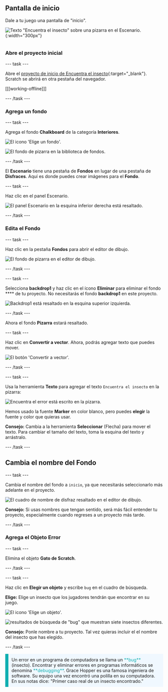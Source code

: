 ## Pantalla de inicio

<div style="display: flex; flex-wrap: wrap">
<div style="flex-basis: 200px; flex-grow: 1; margin-right: 15px;">
Dale a tu juego una pantalla de "inicio".
</div>
<div>

![Texto "Encuentra el insecto" sobre una pizarra en el Escenario.](images/start-screen.png){:width="300px"}

</div>
</div>

### Abre el proyecto inicial

--- task ---

Abre el [proyecto de inicio de Encuentra el insecto](https://scratch.mit.edu/projects/582214723/editor){:target="_blank"}. Scratch se abrirá en otra pestaña del navegador.

[[[working-offline]]]

--- /task ---

### Agrega un fondo

--- task ---

Agrega el fondo **Chalkboard** de la categoría **Interiores**.

![El icono 'Elige un fondo'.](images/backdrop-button.png)

![El fondo de pizarra en la biblioteca de fondos.](images/chalkboard.png)

--- /task ---

El **Escenario** tiene una pestaña de **Fondos** en lugar de una pestaña de **Disfraces**. Aquí es donde puedes crear imágenes para el **Fondo**.

--- task ---

Haz clic en el panel Escenario.

![El panel Escenario en la esquina inferior derecha está resaltado.](images/stage-pane.png)

--- /task ---

### Edita el Fondo

--- task ---

Haz clic en la pestaña **Fondos** para abrir el editor de dibujo.

![El fondo de pizarra en el editor de dibujo.](images/chalkboard-paint.png)

--- /task ---

--- task ---

Selecciona **backdrop1** y haz clic en el ícono **Eliminar** para eliminar el fondo **** de tu proyecto. No necesitarás el fondo **backdrop1** en este proyecto.

![Backdrop1 está resaltado en la esquina superior izquierda.](images/delete-backdrop1.png)

--- /task ---

Ahora el fondo **Pizarra** estará resaltado.

--- task ---

Haz clic en **Convertir a vector**. Ahora, podrás agregar texto que puedes mover.

![El botón 'Convertir a vector'.](images/vector-button.png)

--- /task ---

--- task ---

Usa la herramienta **Texto** para agregar el texto `Encuentra el insecto` en la pizarra:

![Encuentra el error está escrito en la pizarra.](images/chalkboard-text.png)

Hemos usado la fuente **Marker** en color blanco, pero puedes **elegir** la fuente y color que quieras usar.

**Consejo:** Cambia a la herramienta **Seleccionar** (Flecha) para mover el texto. Para cambiar el tamaño del texto, toma la esquina del texto y arrástralo.

--- /task ---

## Cambia el nombre del Fondo

--- task ---

Cambia el nombre del fondo a `inicio`, ya que necesitarás seleccionarlo más adelante en el proyecto.

![El cuadro de nombre de disfraz resaltado en el editor de dibujo.](images/start-screen-name.png)

**Consejo:** Si usas nombres que tengan sentido, será más fácil entender tu proyecto, especialmente cuando regreses a un proyecto más tarde.

--- /task ---

### Agrega el Objeto Error

--- task ---

Elimina el objeto **Gato de Scratch**.

--- /task ---

--- task ---

Haz clic en **Elegir un objeto** y escribe `bug` en el cuadro de búsqueda.

**Elige:** Elige un insecto que los jugadores tendrán que encontrar en su juego.

![El icono 'Elige un objeto'.](images/sprite-button.png)

![resultados de búsqueda de "bug" que muestran siete insectos diferentes.](images/bug-search.png)

**Consejo:** Ponle nombre a tu proyecto. Tal vez quieras incluir el el nombre del insecto que has elegido.

--- /task ---

<p style="border-left: solid; border-width:10px; border-color: #0faeb0; background-color: aliceblue; padding: 10px;">
Un error en un programa de computadora se llama  un <span style="color: #0faeb0">**bug**</span> (insecto). Encontrar y eliminar errores en programas informáticos se denomina <span style="color: #0faeb0">**debugging**</span>. Grace Hopper es una famosa ingeniera de software. Su equipo una vez encontró una polilla en su computadora. En sus notas dice: "Primer caso real de un insecto encontrado."
</p>


